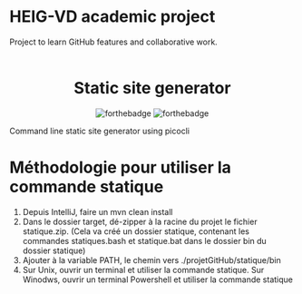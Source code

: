 # HEIG-VD academic project
Project to learn GitHub features and collaborative work.
<br>
<br>

<div align="center">

# Static site generator
![forthebadge](https://forthebadge.com/images/badges/built-with-love.svg)
![forthebadge](https://forthebadge.com/images/badges/uses-brains.svg)

</div>

Command line static site generator using picocli

# Méthodologie pour utiliser la commande statique
1) Depuis IntelliJ, faire un mvn clean install
2) Dans le dossier target, dé-zipper à la racine du projet le fichier statique.zip. (Cela va créé un dossier statique, contenant les commandes statiques.bash et statique.bat dans le dossier bin du dossier statique)
3) Ajouter à la variable PATH, le chemin vers ./projetGitHub/statique/bin
4) Sur Unix, ouvrir un terminal et utiliser la commande statique. Sur Winodws, ouvrir un terminal Powershell et utiliser la commande statique
